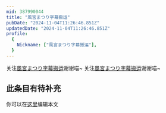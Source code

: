 ```yaml
---
mid: 387990044
title: "風宮まつり字幕搬运"
pubDate: "2024-11-04T11:26:46.851Z"
updatedDate: "2024-11-04T11:26:46.851Z"
profile:
  {
    Nickname: ["風宮まつり字幕搬运"],
  }
---
```


关注[風宮まつり字幕搬运](https://space.bilibili.com/387990044)谢谢喵~ 关注[風宮まつり字幕搬运](https://space.bilibili.com/387990044)谢谢喵~

## 此条目有待补充
你可以在[这里](https://github.com/Yuhanawa/VTuber.ICU/edit/master/src/content/v/風宮まつり字幕搬运/index.md)编辑本文
